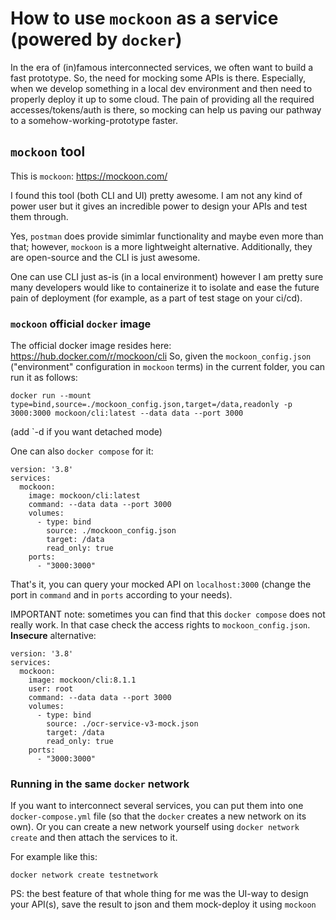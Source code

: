 # How to use `mockoon` as a service (powered by `docker`)

In the era of (in)famous interconnected services, we often want to build a fast prototype. So, the need for mocking some APIs is there. 
Especially, when we develop something in a local dev environment and then need to properly deploy it up to some cloud.
The pain of providing all the required accesses/tokens/auth is there, so mocking can help us paving our pathway to a somehow-working-prototype faster.

## `mockoon` tool
This is `mockoon`: https://mockoon.com/

I found this tool (both CLI and UI) pretty awesome. I am not any kind of power user but it gives an incredible power to design your APIs 
and test them through.

Yes, `postman` does provide simimlar functionality and maybe even more than that; however, `mockoon` is a more lightweight alternative.
Additionally, they are open-source and the CLI is just awesome.

One can use CLI just as-is (in a local environment) however I am pretty sure many developers would like to containerize it to isolate and 
ease the future pain of deployment (for example, as a part of test stage on your ci/cd).

### `mockoon` official `docker` image
The official docker image resides here: https://hub.docker.com/r/mockoon/cli
So, given the `mockoon_config.json` ("environment" configuration in `mockoon` terms) in the current folder, you can run it as follows:
```
docker run --mount type=bind,source=./mockoon_config.json,target=/data,readonly -p 3000:3000 mockoon/cli:latest --data data --port 3000
```
(add `-d if you want detached mode)

One can also `docker compose` for it:
```
version: '3.8'
services:
  mockoon:
    image: mockoon/cli:latest
    command: --data data --port 3000
    volumes:
      - type: bind
        source: ./mockoon_config.json
        target: /data
        read_only: true
    ports:
      - "3000:3000"
```

That's it, you can query your mocked API on `localhost:3000` (change the port in `command` and in `ports` according to your needs).

IMPORTANT note: sometimes you can find that this `docker compose` does not really work. In that case check the access rights to `mockoon_config.json`.
**Insecure** alternative:
```
version: '3.8'
services:
  mockoon:
    image: mockoon/cli:8.1.1
    user: root
    command: --data data --port 3000
    volumes:
      - type: bind
        source: ./ocr-service-v3-mock.json
        target: /data
        read_only: true
    ports:
      - "3000:3000"
```

### Running in the same `docker` network
If you want to interconnect several services, you can put them into one `docker-compose.yml` file (so that the `docker` creates a new network on its own). Or you can create a new network yourself using `docker network create` and then attach the services to it.

For example like this:
```
docker network create testnetwork
```

PS: the best feature of that whole thing for me was the UI-way to design your API(s), save the result to json and them mock-deploy it using `mockoon`
